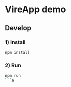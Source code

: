 # VireApp demo



## Develop


### 1) Install

```bash
npm install
```

### 2) Run

```bash
npm run
```a